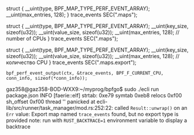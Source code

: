 struct {
    __uint(type, BPF_MAP_TYPE_PERF_EVENT_ARRAY);
    __uint(max_entries, 128);
} trace_events SEC(".maps");



struct
{
    __uint(type, BPF_MAP_TYPE_PERF_EVENT_ARRAY);
    __uint(key_size, sizeof(u32));
    __uint(value_size, sizeof(u32));
    __uint(max_entries, 128); // number of CPUs
} trace_events SEC(".maps");


struct {
    __uint(type, BPF_MAP_TYPE_PERF_EVENT_ARRAY);
    __uint(key_size, sizeof(u32));
    __uint(value_size, sizeof(u32));
    __uint(max_entries, 128); // количество CPU
} trace_events SEC(".maps.export");


    bpf_perf_event_output(ctx, &trace_events, BPF_F_CURRENT_CPU, conn_info, sizeof(*conn_info));

gaz358@gaz358-BOD-WXX9:~/myprog/bpfgo$ sudo ./ecli run package.json
INFO [faerie::elf] strtab: 0xe79 symtab 0xeb8 relocs 0xf00 sh_offset 0xf00
thread '<unnamed>' panicked at ecli-lib/src/runner/task_manager/mod.rs:252:22:
called `Result::unwrap()` on an `Err` value: Export map named `trace_events` found, but no export type is provided
note: run with `RUST_BACKTRACE=1` environment variable to display a backtrace

